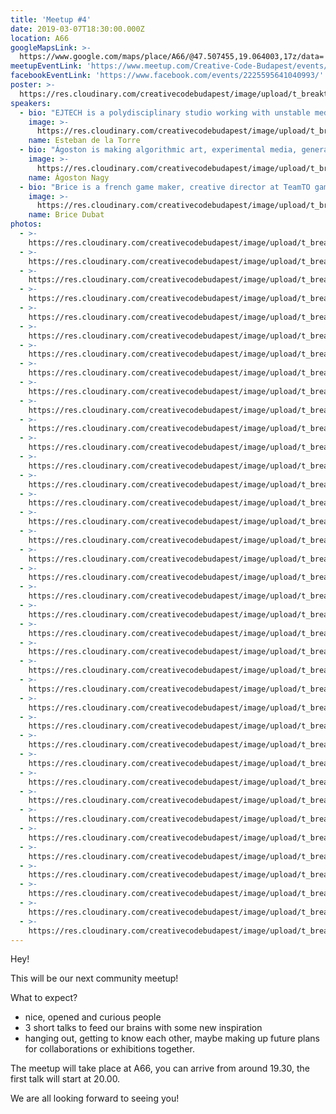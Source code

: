 ```yaml
---
title: 'Meetup #4'
date: 2019-03-07T18:30:00.000Z
location: A66
googleMapsLink: >-
  https://www.google.com/maps/place/A66/@47.507455,19.064003,17z/data=!3m1!4b1!4m5!3m4!1s0x4741dc71e8f07141:0x338531a68ac2aa0!8m2!3d47.5074514!4d19.0661917
meetupEventLink: 'https://www.meetup.com/Creative-Code-Budapest/events/qnhgzpyzfbkb/'
facebookEventLink: 'https://www.facebook.com/events/2225595641040993/'
poster: >-
  https://res.cloudinary.com/creativecodebudapest/image/upload/t_breakthumbnails/v1574804898/cc4/creativecode_4_kfila1.jpg
speakers:
  - bio: "EJTECH is a polydisciplinary studio working with unstable media, experimental interfaces, electronic textiles, and future materials, focusing their artistic research on the crossmodal synergy between the physical and digital, the process of sensory integration and further explorations on HCI (human-computer interaction) via interactive installations and dynamic art pieces.\r\n\nThey will talk about sound, space and textile technospiritualism. More [here](http://ejtech.cc)."
    image: >-
      https://res.cloudinary.com/creativecodebudapest/image/upload/t_breakthumbnails/v1574805013/cc4/esteban_lwhihc.jpg
    name: Esteban de la Torre
  - bio: "Ágoston is making algorithmic art, experimental media, generative arts using free & open source tools. He is designing dynamic systems & interfaces for networked installations, developing creative mobile applications. His field of interests are cognitive computing & embodied experience, data visualization & sonification, the role of computational culture in different social contexts. He regularly gives workshops and developing courses on algorithmic art, creative coding & machine learning using several open source languages. He is a guest lecturer at Moholy-Nagy University of Design & Arts (MOME, Hungary) and a HCI researcher at Prezi.com. He is the co-founder of the experimental new media design group Binaura.\r\n\nYou can find more about his works [here](http://www.binaura.net/)."
    image: >-
      https://res.cloudinary.com/creativecodebudapest/image/upload/t_breakthumbnails/v1574805014/cc4/nagyagoston_mpdivp.jpg
    name: Ágoston Nagy
  - bio: "Brice is a french game maker, creative director at TeamTO games, wannabe writer, who cofounded Klondike collective. He explores the frontiers between literature and interactive experiences, but also players boundaries through games that engage him physically. People can call him Pitoum, except his mother who categorically refuses.\r\n\nBrice will talk about games and words and words in games, and games in words, probably.\r\n\nMore about Brice [here](http://www.pitoum.net/) and their collective [here](http://www.klondike.fr/). \n\nhttp://www.klondike.fr/"
    image: >-
      https://res.cloudinary.com/creativecodebudapest/image/upload/t_breakthumbnails/v1574805014/cc4/bricedubat_afkoto.jpg
    name: Brice Dubat
photos:
  - >-
    https://res.cloudinary.com/creativecodebudapest/image/upload/t_breakthumbnails/v1574809121/cc4/P1070686-2_bsrcur.jpg
  - >-
    https://res.cloudinary.com/creativecodebudapest/image/upload/t_breakthumbnails/v1574809314/cc4/P1070679_rvm3o4.jpg
  - >-
    https://res.cloudinary.com/creativecodebudapest/image/upload/t_breakthumbnails/v1574809312/cc4/P1070682_v6kbkn.jpg
  - >-
    https://res.cloudinary.com/creativecodebudapest/image/upload/t_breakthumbnails/v1574809312/cc4/P1070669_krfimw.jpg
  - >-
    https://res.cloudinary.com/creativecodebudapest/image/upload/t_breakthumbnails/v1574809301/cc4/P1070646_uddgha.jpg
  - >-
    https://res.cloudinary.com/creativecodebudapest/image/upload/t_breakthumbnails/v1574809301/cc4/P1070678_zynwxq.jpg
  - >-
    https://res.cloudinary.com/creativecodebudapest/image/upload/t_breakthumbnails/v1574809300/cc4/P1070644_squj16.jpg
  - >-
    https://res.cloudinary.com/creativecodebudapest/image/upload/t_breakthumbnails/v1574809292/cc4/P1070654_omh16c.jpg
  - >-
    https://res.cloudinary.com/creativecodebudapest/image/upload/t_breakthumbnails/v1574809285/cc4/P1070638_q4qjq2.jpg
  - >-
    https://res.cloudinary.com/creativecodebudapest/image/upload/t_breakthumbnails/v1574809281/cc4/P1070632_gp1p9i.jpg
  - >-
    https://res.cloudinary.com/creativecodebudapest/image/upload/t_breakthumbnails/v1574809275/cc4/P1070628_bu8xtu.jpg
  - >-
    https://res.cloudinary.com/creativecodebudapest/image/upload/t_breakthumbnails/v1574809272/cc4/P1070625_p8wisa.jpg
  - >-
    https://res.cloudinary.com/creativecodebudapest/image/upload/t_breakthumbnails/v1574809264/cc4/P1070623_q21xky.jpg
  - >-
    https://res.cloudinary.com/creativecodebudapest/image/upload/t_breakthumbnails/v1574809262/cc4/P1070616_i7lwtb.jpg
  - >-
    https://res.cloudinary.com/creativecodebudapest/image/upload/t_breakthumbnails/v1574809254/cc4/P1070613_kyz7f3.jpg
  - >-
    https://res.cloudinary.com/creativecodebudapest/image/upload/t_breakthumbnails/v1574809238/cc4/P1070604_bc5xqk.jpg
  - >-
    https://res.cloudinary.com/creativecodebudapest/image/upload/t_breakthumbnails/v1574809242/cc4/P1070615_cdfdlk.jpg
  - >-
    https://res.cloudinary.com/creativecodebudapest/image/upload/t_breakthumbnails/v1574809243/cc4/P1070603_u7qogn.jpg
  - >-
    https://res.cloudinary.com/creativecodebudapest/image/upload/t_breakthumbnails/v1574809232/cc4/P1070600_pjzg1x.jpg
  - >-
    https://res.cloudinary.com/creativecodebudapest/image/upload/t_breakthumbnails/v1574809228/cc4/P1070598_r0mn1z.jpg
  - >-
    https://res.cloudinary.com/creativecodebudapest/image/upload/t_breakthumbnails/v1574809224/cc4/P1070601_ehvorr.jpg
  - >-
    https://res.cloudinary.com/creativecodebudapest/image/upload/t_breakthumbnails/v1574809201/cc4/P1070563_bnqy7w.jpg
  - >-
    https://res.cloudinary.com/creativecodebudapest/image/upload/t_breakthumbnails/v1574809202/cc4/P1070728_mrdxli.jpg
  - >-
    https://res.cloudinary.com/creativecodebudapest/image/upload/t_breakthumbnails/v1574809215/cc4/P1070581_ckpeno.jpg
  - >-
    https://res.cloudinary.com/creativecodebudapest/image/upload/t_breakthumbnails/v1574809199/cc4/P1070567_tlnpit.jpg
  - >-
    https://res.cloudinary.com/creativecodebudapest/image/upload/t_breakthumbnails/v1574809196/cc4/P1070736_ropfnf.jpg
  - >-
    https://res.cloudinary.com/creativecodebudapest/image/upload/t_breakthumbnails/v1574809195/cc4/P1070746_rzm0ye.jpg
  - >-
    https://res.cloudinary.com/creativecodebudapest/image/upload/t_breakthumbnails/v1574809184/cc4/P1070721_afbnp2.jpg
  - >-
    https://res.cloudinary.com/creativecodebudapest/image/upload/t_breakthumbnails/v1574809183/cc4/P1070726_ycvesq.jpg
  - >-
    https://res.cloudinary.com/creativecodebudapest/image/upload/t_breakthumbnails/v1574809168/cc4/P1070734_qerf27.jpg
  - >-
    https://res.cloudinary.com/creativecodebudapest/image/upload/t_breakthumbnails/v1574809167/cc4/P1070732_wtwx2g.jpg
  - >-
    https://res.cloudinary.com/creativecodebudapest/image/upload/t_breakthumbnails/v1574809152/cc4/P1070717_ouxmby.jpg
  - >-
    https://res.cloudinary.com/creativecodebudapest/image/upload/t_breakthumbnails/v1574809150/cc4/P1070720_uzfidc.jpg
  - >-
    https://res.cloudinary.com/creativecodebudapest/image/upload/t_breakthumbnails/v1574809142/cc4/P1070702_arp7xc.jpg
  - >-
    https://res.cloudinary.com/creativecodebudapest/image/upload/t_breakthumbnails/v1574809144/cc4/P1070706_amczsf.jpg
  - >-
    https://res.cloudinary.com/creativecodebudapest/image/upload/t_breakthumbnails/v1574809147/cc4/P1070696_mmxlvf.jpg
  - >-
    https://res.cloudinary.com/creativecodebudapest/image/upload/t_breakthumbnails/v1574809137/cc4/P1070705_k8sxhy.jpg
  - >-
    https://res.cloudinary.com/creativecodebudapest/image/upload/t_breakthumbnails/v1574809128/cc4/P1070693_bgrncq.jpg
---
```

Hey!

This will be our next community meetup!

What to expect?

* nice, opened and curious people
* 3 short talks to feed our brains with some new inspiration
* hanging out, getting to know each other, maybe making up future plans for collaborations or exhibitions together.

The meetup will take place at A66, you can arrive from around 19.30, the first talk will start at 20.00.

We are all looking forward to seeing you!
